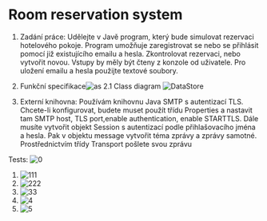 # Room reservation system

1. Zadání práce:
 Udělejte v Javě program, který bude simulovat rezervaci hotelového pokoje. Program umožňuje zaregistrovat se nebo se přihlásit pomocí již existujícího emailu a hesla. Zkontrolovat rezervaci, nebo vytvořit novou. Vstupy by měly být čteny z konzole od uživatele. Pro uložení emailu a hesla použijte textové soubory.

2. Funkční specifikace![as](https://user-images.githubusercontent.com/79978940/119535420-4376e780-bd88-11eb-9900-c39bb2e5d201.jpg)
2.1 Class diagram ![DataStore](https://user-images.githubusercontent.com/79978940/120509790-1c906500-c3c9-11eb-82d6-91cf11a526ff.png)
3. Externí knihovna: 
Používám knihovnu Java SMTP s autentizací TLS. Chcete-li konfigurovat, budete muset použít třídu Properties a nastavit tam SMTP host, TLS port,enable authentication, enable STARTTLS. Dále musíte vytvořit objekt Session s autentizací podle přihlašovacího jména a hesla. Pak v objektu message vytvořit téma zprávy a zprávy samotné. Prostřednictvím třídy Transport pošlete svou zprávu

Tests:
 ![0](https://user-images.githubusercontent.com/79978940/119540563-db2b0480-bd8d-11eb-97fa-9da3a6c2ad22.jpg)
1. ![111](https://user-images.githubusercontent.com/79978940/119540580-de25f500-bd8d-11eb-9bd7-b132c4172b12.jpg)
2. ![222](https://user-images.githubusercontent.com/79978940/119540586-dfefb880-bd8d-11eb-8d1b-08cca1931f49.jpg)
3. ![33](https://user-images.githubusercontent.com/79978940/119540591-e120e580-bd8d-11eb-9e69-9193b611807a.jpg)
4. ![4](https://user-images.githubusercontent.com/79978940/119540597-e2521280-bd8d-11eb-9d5e-d36112055397.jpg)
5. ![5](https://user-images.githubusercontent.com/79978940/119540602-e3833f80-bd8d-11eb-94d4-854e66ea2171.jpg)

